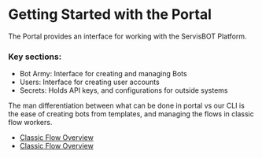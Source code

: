 # Getting Started with the Portal
The Portal provides an interface for working with the ServisBOT Platform.

### Key sections:
* Bot Army: Interface for creating and managing Bots
* Users: Interface for creating user accounts
* Secrets: Holds API keys, and configurations for outside systems

The man differentiation between what can be done in portal vs our CLI is the ease of creating bots from templates, and managing the flows in classic flow workers.

* [Classic Flow Overview](classic-flow-overview.md)
* [Classic Flow Overview](node-library.md)
